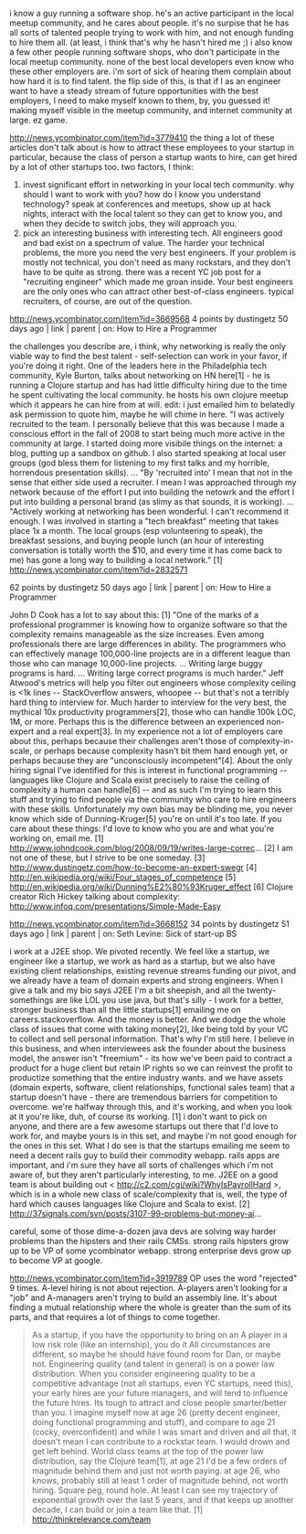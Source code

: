 

i know a guy running a software shop. he's an active participant in the local meetup community, and he cares about people. it's no surpise that he has all sorts of talented people trying to work with him, and not enough funding to hire them all. (at least, i think that's why he hasn't hired me ;)
i also know a few other people running software shops, who don't participate in the local meetup community. none of the best local developers even know who these other employers are. i'm sort of sick of hearing them complain about how hard it is to find talent.
the flip side of this, is that if I as an engineer want to have a steady stream of future opportunities with the best employers, I need to make myself known to them, by, you guessed it! making myself visible in the meetup community, and internet community at large.
ez game.

http://news.ycombinator.com/item?id=3779410
the thing a lot of these articles don't talk about is how to attract these employees to your startup in particular, because the class of person a startup wants to hire, can get hired by a lot of other startups too.
two factors, I think:
1. invest significant effort in networking in your local tech community. why should I want to work with you? how do I know you understand technology? speak at conferences and meetups, show up at hack nights, interact with the local talent so they can get to know you, and when they decide to switch jobs, they will approach you.
2. pick an interesting business with interesting tech. All engineers good and bad exist on a spectrum of value. The harder your technical problems, the more you need the very best engineers. If your problem is mostly not technical, you don't need as many rockstars, and they don't have to be quite as strong.
there was a recent YC job post for a "recruiting engineer" which made me groan inside. Your best engineers are the only ones who can attract other best-of-class engineers. typical recruiters, of course, are out of the question.


http://news.ycombinator.com/item?id=3669568
4 points by dustingetz 50 days ago | link | parent | on: How to Hire a Programmer

the challenges you describe are, i think, why networking is really the only viable way to find the best talent - self-selection can work in your favor, if you're doing it right.
One of the leaders here in the Philadelphia tech community, Kyle Burton, talks about networking on HN here[1] - he is running a Clojure startup and has had little difficulty hiring due to the time he spent cultivating the local community. he hosts his own clojure meetup which it appears he can hire from at will. edit: i just emailed him to belatedly ask permission to quote him, maybe he will chime in here.
"I was actively recruited to the team. I personally believe that this was because I made a conscious effort in the fall of 2008 to start being much more active in the community at large. I started doing more visibile things on the internet: a blog, putting up a sandbox on github. I also started speaking at local user groups (god bless them for listening to my first talks and my horrible, horrendous presentation skills). ...
"By 'recruited into' I mean that not in the sense that either side used a recruiter. I mean I was approached through my network because of the effort I put into building the netowrk and the effort I put into building a personal brand (as slimy as that sounds, it is working). ...
"Actively working at networking has been wonderful. I can't recommend it enough. I was involved in starting a "tech breakfast" meeting that takes place 1x a month. The local groups (esp volunteering to speak), the breakfast sessions, and buying people lunch (an hour of interesting conversation is totally worth the $10, and every time it has come back to me) has gone a long way to building a local network."
[1] http://news.ycombinator.com/item?id=2832571




62 points by dustingetz 50 days ago | link | parent | on: How to Hire a Programmer

John D Cook has a lot to say about this: [1]
"One of the marks of a professional programmer is knowing how to organize software so that the complexity remains manageable as the size increases. Even among professionals there are large differences in ability. The programmers who can effectively manage 100,000-line projects are in a different league than those who can manage 10,000-line projects. ... Writing large buggy programs is hard. ... Writing large correct programs is much harder."
Jeff Atwood's metrics will help you filter out engineers whose complexity ceiling is <1k lines -- StackOverflow answers, whoopee -- but that's not a terribly hard thing to interview for. Much harder to interview for the very best, the mythical 10x productivity programmers[2], those who can handle 100k LOC, 1M, or more. Perhaps this is the difference between an experienced non-expert and a real expert[3].
In my experience not a lot of employers care about this, perhaps because their challenges aren't those of complexity-in-scale, or perhaps because complexity hasn't bit them hard enough yet, or perhaps because they are "unconsciously incompetent"[4]. About the only hiring signal I've identified for this is interest in functional programming -- languages like Clojure and Scala exist precisely to raise the ceiling of complexity a human can handle[6] -- and as such I'm trying to learn this stuff and trying to find people via the community who care to hire engineers with these skills. Unfortunately my own bias may be blinding me, you never know which side of Dunning-Kruger[5] you're on until it's too late.
If you care about these things: I'd love to know who you are and what you're working on, email me.
[1] http://www.johndcook.com/blog/2008/09/19/writes-large-correc... [2] I am not one of these, but I strive to be one someday. [3] http://www.dustingetz.com/how-to-become-an-expert-swegr [4] http://en.wikipedia.org/wiki/Four_stages_of_competence [5] http://en.wikipedia.org/wiki/Dunning%E2%80%93Kruger_effect [6] Clojure creator Rich Hickey talking about complexity: http://www.infoq.com/presentations/Simple-Made-Easy




http://news.ycombinator.com/item?id=3668152
34 points by dustingetz 51 days ago | link | parent | on: Seth Levine: Sick of start-up BS

i work at a J2EE shop. We pivoted recently. We feel like a startup, we engineer like a startup, we work as hard as a startup, but we also have existing client relationships, existing revenue streams funding our pivot, and we already have a team of domain experts and strong engineers.
When I give a talk and my bio says J2EE I'm a bit sheepish, and all the twenty-somethings are like LOL you use java, but that's silly - I work for a better, stronger business than all the little startups[1] emailing me on careers.stackoverflow. And the money is better. And we dodge the whole class of issues that come with taking money[2], like being told by your VC to collect and sell personal information.
That's why I'm still here. I believe in this business, and when interviewees ask the founder about the business model, the answer isn't "freemium" - its how we've been paid to contract a product for a huge client but retain IP rights so we can reinvest the profit to productize something that the entire industry wants. and we have assets (domain experts, software, client relationships, functional sales team) that a startup doesn't have - there are tremendous barriers for competition to overcome. we're halfway through this, and it's working, and when you look at it you're like, duh, of course its working.
[1] i don't want to pick on anyone, and there are a few awesome startups out there that I'd love to work for, and maybe yours is in this set, and maybe i'm not good enough for the ones in this set. What I do see is that the startups emailing me seem to need a decent rails guy to build their commodity webapp. rails apps are important, and i'm sure they have all sorts of challenges which i'm not aware of, but they aren't particularly interesting, to me. J2EE on a good team is about building out < http://c2.com/cgi/wiki?WhyIsPayrollHard >, which is in a whole new class of scale/complexity that is, well, the type of hard which causes languages like Clojure and Scala to exist. [2] http://37signals.com/svn/posts/3107-99-problems-but-money-ai...



careful, some of those dime-a-dozen java devs are solving way harder problems than the hipsters and their rails CMSs. strong rails hipsters grow up to be VP of some ycombinator webapp. strong enterprise devs grow up to become VP at google.



http://news.ycombinator.com/item?id=3919789
OP uses the word "rejected" 9 times.
A-level hiring is not about rejection. A-players aren't looking for a "job" and A-managers aren't trying to build an assembly line. It's about finding a mutual relationship where the whole is greater than the sum of its parts, and that requires a lot of things to come together.
> As a startup, if you have the opportunity to bring on an A player in a low risk role (like an internship), you do it
All circumstances are different, so maybe he should have found room for Dan, or maybe not. Engineering quality (and talent in general) is on a power law distribution. When you consider engineering quality to be a competitive advantage (not all startups, even YC startups, need this), your early hires are your future managers, and will tend to influence the future hires. Its tough to attract and close people smarter/better than you.
I imagine myself now at age 26 (pretty decent engineer, doing functional programming and stuff), and compare to age 21 (cocky, overconfident) and while I was smart and driven and all that, it doesn't mean I can contribute to a rockstar team. I would drown and get left behind. World class teams at the top of the power law distribution, say the Clojure team[1], at age 21 I'd be a few orders of magnitude behind them and just not worth paying. at age 26, who knows, probably still at least 1 order of magnitude behind, not worth hiring. Square peg, round hole. At least I can see my trajectory of exponential growth over the last 5 years, and if that keeps up another decade, I can build or join a team like that.
[1] http://thinkrelevance.com/team
